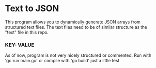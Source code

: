 # Text to JSON

This program allows you to dynamically generate JSON arrays from structured text files.
The text files need to be of similar structure as the "test" file in this repo.
### KEY: VALUE

As of now, program is not very nicely structured or commented.
Run with 'go run main.go' or compile with 'go build' just a little test
